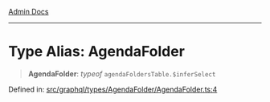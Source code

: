 [Admin Docs](/)

***

# Type Alias: AgendaFolder

> **AgendaFolder**: *typeof* `agendaFoldersTable.$inferSelect`

Defined in: [src/graphql/types/AgendaFolder/AgendaFolder.ts:4](https://github.com/PurnenduMIshra129th/talawa-api/blob/4369c9351f5b76f958b297b25ab2b17196210af9/src/graphql/types/AgendaFolder/AgendaFolder.ts#L4)
